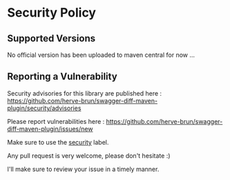 # Security Policy

## Supported Versions

No official version has been uploaded to maven central for now ...

## Reporting a Vulnerability

Security advisories for this library are published here : https://github.com/herve-brun/swagger-diff-maven-plugin/security/advisories

Please report vulnerabilities here : https://github.com/herve-brun/swagger-diff-maven-plugin/issues/new

Make sure to use the [security](https://github.com/herve-brun/swagger-diff-maven-plugin/labels/security) label.

Any pull request is very welcome, please don't hesitate :)

I'll make sure to review your issue in a timely manner.
